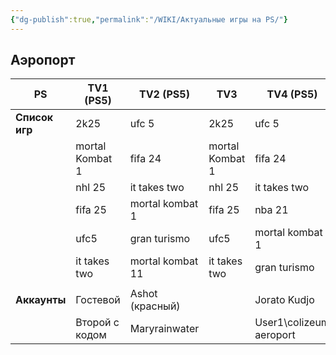 ```yaml
---
{"dg-publish":true,"permalink":"/WIKI/Актуальные игры на PS/"}
---
```


## Аэропорт

| **PS**         | TV1 (PS5)       | TV2 (PS5)        | TV3             | TV4 (PS5)               | TV5 (PS5)       |
| -------------- | --------------- | ---------------- | --------------- | ----------------------- | --------------- |
| **Список игр** | 2k25            | ufc 5            | 2k25            | ufc 5                   | 2k25            |
|                | mortal Kombat 1 | fifa 24          | mortal Kombat 1 | fifa 24                 | mortal Kombat 1 |
|                | nhl 25          | it takes two     | nhl 25          | it takes two            | nhl 25          |
|                | fifa 25         | mortal kombat 1  | fifa 25         | nba 21                  | fifa 25         |
|                | ufc5            | gran turismo     | ufc5            | mortal kombat 1         | ufc5            |
|                | it takes two    | mortal kombat 11 | it takes two    | gran turismo            | it takes two    |
|                |                 |                  |                 |                         |                 |
| **Аккаунты**   | Гостевой        | Ashot (красный)  |                 | Jorato Kudjo            | Гостевые оба    |
|                | Второй с кодом  | Maryrainwater    |                 | User1\colizeum aeroport | (Быстра игра)   |
